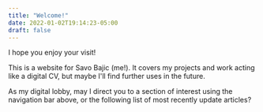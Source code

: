```yaml
---
title: "Welcome!"
date: 2022-01-02T19:14:23-05:00
draft: false
---
```


I hope you enjoy your visit!

This is a website for Savo Bajic (me!). It covers my projects and work acting like a digital CV, but maybe I'll find further uses in the future.

As my digital lobby, may I direct you to a section of interest using the navigation bar above, or the following list of most recently update articles?
